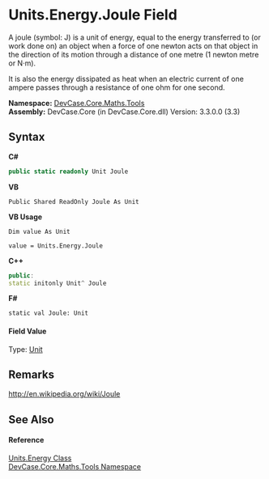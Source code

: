 # Units.Energy.Joule Field
 

A joule (symbol: J) is a unit of energy, equal to the energy transferred to (or work done on) an object when a force of one newton acts on that object in the direction of its motion through a distance of one metre (1 newton metre or N·m). 

 It is also the energy dissipated as heat when an electric current of one ampere passes through a resistance of one ohm for one second.

**Namespace:**&nbsp;<a href="N_DevCase_Core_Maths_Tools">DevCase.Core.Maths.Tools</a><br />**Assembly:**&nbsp;DevCase.Core (in DevCase.Core.dll) Version: 3.3.0.0 (3.3)

## Syntax

**C#**<br />
``` C#
public static readonly Unit Joule
```

**VB**<br />
``` VB
Public Shared ReadOnly Joule As Unit
```

**VB Usage**<br />
``` VB Usage
Dim value As Unit

value = Units.Energy.Joule

```

**C++**<br />
``` C++
public:
static initonly Unit^ Joule
```

**F#**<br />
``` F#
static val Joule: Unit
```


#### Field Value
Type: <a href="T_DevCase_Core_Maths_Unit">Unit</a>

## Remarks
<a href="http://en.wikipedia.org/wiki/Joule" target="_blank">http://en.wikipedia.org/wiki/Joule</a>

## See Also


#### Reference
<a href="T_DevCase_Core_Maths_Tools_Units_Energy">Units.Energy Class</a><br /><a href="N_DevCase_Core_Maths_Tools">DevCase.Core.Maths.Tools Namespace</a><br />